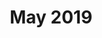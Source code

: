 ---
title: May 2019
showTitle: true
showOnHomepage: true
image: /img/drawings/flowergirl1.jpg
materials: Watercolor paint
description:
---